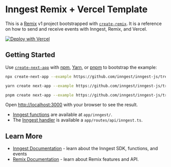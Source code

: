 # Inngest Remix + Vercel Template

This is a [Remix](https://remix.run/) v1 project bootstrapped with [`create-remix`](https://www.npmjs.com/package/create-remix). It is a reference on how to send and receive events with Inngest, Remix, and Vercel.

[![Deploy with Vercel](https://vercel.com/button)](https://vercel.com/new/clone?repository-url=https%3A%2F%2Fgithub.com%2Finngest%2Fsdk-example-remix-vercel&redirect-url=https%3A%2F%2Fapp.inngest.com%2Fintegrations%2Fvercel&integration-ids=oac_H9biZULoTuJYFO32xkUydDmT)

## Getting Started

Use [`create-next-app`](https://www.npmjs.com/package/create-next-app) with [npm](https://docs.npmjs.com/cli/init), [Yarn](https://yarnpkg.com/lang/en/docs/cli/create/), or [pnpm](https://pnpm.io) to bootstrap the example:

```bash
npx create-next-app --example https://github.com/inngest/inngest-js/tree/main/examples/framework-remix inngest-remix
```

```bash
yarn create next-app --example https://github.com/inngest/inngest-js/tree/main/examples/framework-remix inngest-remix
```

```bash
pnpm create next-app --example https://github.com/inngest/inngest-js/tree/main/examples/framework-remix inngest-remix
```

Open [http://localhost:3000](http://localhost:3000/api/inngest) with your browser to see the result.

- [Inngest functions](https://www.inngest.com/docs/functions) are available at `app/inngest/`.
- The [Inngest handler](https://www.inngest.com/docs/frameworks/remix) is available a `app/routes/api/inngest.ts`.

## Learn More

- [Inngest Documentation](https://www.inngest.com/docs) - learn about the Inngest SDK, functions, and events
- [Remix Documentation](https://remix.run/docs) - learn about Remix features and API.

